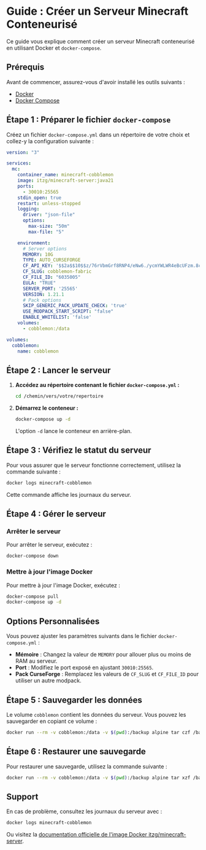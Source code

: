 # Guide : Créer un Serveur Minecraft Conteneurisé

Ce guide vous explique comment créer un serveur Minecraft conteneurisé en utilisant Docker et `docker-compose`.

## Prérequis

Avant de commencer, assurez-vous d'avoir installé les outils suivants :
- [Docker](https://www.docker.com/get-started)
- [Docker Compose](https://docs.docker.com/compose/install/)

## Étape 1 : Préparer le fichier `docker-compose`

Créez un fichier `docker-compose.yml` dans un répertoire de votre choix et collez-y la configuration suivante :

```yaml
version: "3"

services:
  mc:
    container_name: minecraft-cobblemon
    image: itzg/minecraft-server:java21
    ports:
      - 30010:25565
    stdin_open: true
    restart: unless-stopped
    logging:
      driver: "json-file"
      options:
        max-size: "50m"
        max-file: "5"

    environment:
      # Server options
      MEMORY: 10G
      TYPE: AUTO_CURSEFORGE
      CF_API_KEY: '$$2a$$10$$z/76rVbmGrf8RNP4/eNw6./ycmYWLWR4eBcUFzm.8crO6WXchiawa'
      CF_SLUG: cobblemon-fabric
      CF_FILE_ID: "6035005"
      EULA: "TRUE"
      SERVER_PORT: '25565'
      VERSION: 1.21.1
      # Pack options
      SKIP_GENERIC_PACK_UPDATE_CHECK: 'true'
      USE_MODPACK_START_SCRIPT: "false"
      ENABLE_WHITELIST: 'false'
    volumes:
      - cobblemon:/data

volumes:
  cobblemon:
    name: cobblemon
```

## Étape 2 : Lancer le serveur

1. **Accédez au répertoire contenant le fichier `docker-compose.yml` :**
   ```bash
   cd /chemin/vers/votre/repertoire
   ```

2. **Démarrez le conteneur :**
   ```bash
   docker-compose up -d
   ```

   L'option `-d` lance le conteneur en arrière-plan.

## Étape 3 : Vérifiez le statut du serveur

Pour vous assurer que le serveur fonctionne correctement, utilisez la commande suivante :
```bash
docker logs minecraft-cobblemon
```

Cette commande affiche les journaux du serveur.

## Étape 4 : Gérer le serveur

### Arrêter le serveur
Pour arrêter le serveur, exécutez :
```bash
docker-compose down
```

### Mettre à jour l'image Docker
Pour mettre à jour l'image Docker, exécutez :
```bash
docker-compose pull
docker-compose up -d
```

## Options Personnalisées

Vous pouvez ajuster les paramètres suivants dans le fichier `docker-compose.yml` :
- **Mémoire** : Changez la valeur de `MEMORY` pour allouer plus ou moins de RAM au serveur.
- **Port** : Modifiez le port exposé en ajustant `30010:25565`.
- **Pack CurseForge** : Remplacez les valeurs de `CF_SLUG` et `CF_FILE_ID` pour utiliser un autre modpack.

## Étape 5 : Sauvegarder les données

Le volume `cobblemon` contient les données du serveur. Vous pouvez les sauvegarder en copiant ce volume :
```bash
docker run --rm -v cobblemon:/data -v $(pwd):/backup alpine tar czf /backup/cobblemon_backup.tar.gz /data
```

## Étape 6 : Restaurer une sauvegarde

Pour restaurer une sauvegarde, utilisez la commande suivante :
```bash
docker run --rm -v cobblemon:/data -v $(pwd):/backup alpine tar xzf /backup/cobblemon_backup.tar.gz -C /
```

## Support

En cas de problème, consultez les journaux du serveur avec :
```bash
docker logs minecraft-cobblemon
```

Ou visitez la [documentation officielle de l'image Docker itzg/minecraft-server](https://hub.docker.com/r/itzg/minecraft-server).

